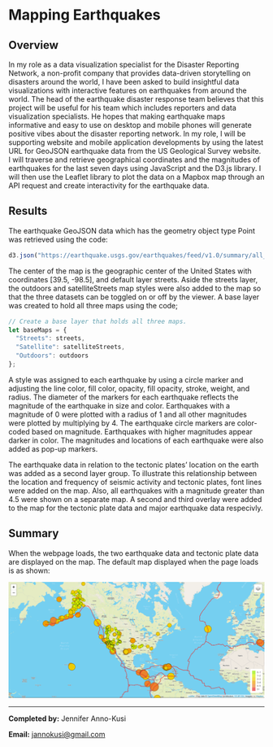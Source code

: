 # Mapping Earthquakes
## Overview 

In my role as a data visualization specialist for the Disaster Reporting Network, a non-profit company that provides data-driven storytelling on disasters around the world, I have been asked to build insightful data visualizations with interactive features on earthquakes from around the world. The head of the earthquake disaster response team believes that this project will be useful for his team which includes reporters and data visualization specialists. He hopes that making earthquake maps informative and easy to use on desktop and mobile phones will generate positive vibes about the disaster reporting network. In my role, I will be supporting website and mobile application developments by using the latest URL for GeoJSON earthquake data from the US Geological Survey website. I will traverse and retrieve geographical coordinates and the magnitudes of earthquakes for the last seven days using JavaScript and the D3.js library. I will then use the Leaflet library to plot the data on a Mapbox map through an API request and create interactivity for the earthquake data.

## Results 

The earthquake GeoJSON data which has the geometry object type Point was retrieved using the code:

``` JavaScript
d3.json("https://earthquake.usgs.gov/earthquakes/feed/v1.0/summary/all_week.geojson").then(function(data))

```

The center of the map is the geographic center of the United States with coordinates [39.5, -98.5], and default layer streets. Aside the streets layer, the outdoors and satelliteStreets map styles were also added to the map so that the three datasets can be toggled on or off by the viewer. A base layer was created to hold all three maps using the code;

``` JavaScript
// Create a base layer that holds all three maps.
let baseMaps = {
  "Streets": streets,
  "Satellite": satelliteStreets,
  "Outdoors": outdoors
};

```

A style was assigned to each earthquake by using a circle marker and adjusting the line color, fill color, opacity, fill opacity, stroke, weight, and radius. The diameter of the markers for each earthquake reflects the magnitude of the earthquake in size and color. Earthquakes with a magnitude of 0 were plotted with a radius of 1 and all other magnitudes were plotted by multiplying by 4. The earthquake circle markers are color-coded based on magnitude. Earthquakes with higher magnitudes appear darker in color. The magnitudes and locations of each earthquake were also added as pop-up markers.

The earthquake data in relation to the tectonic plates’ location on the earth was added as a second layer group. To illustrate this relationship between the location and frequency of seismic activity and tectonic plates, font lines were added on the map. Also, all earthquakes with a magnitude greater than 4.5 were shown on a separate map. A second and third overlay were added to the map for the tectonic plate data and major earthquake data respecivly. 
 
## Summary
When the webpage loads, the two earthquake data and tectonic plate data are displayed on the map. The default map displayed when the page loads is as shown:

![image](https://github.com/GerlechJen/Mapping_Earthquakes/blob/main/Images/default%20map.png)

----

**Completed by:** Jennifer Anno-Kusi

**Email:** jannokusi@gmail.com 

